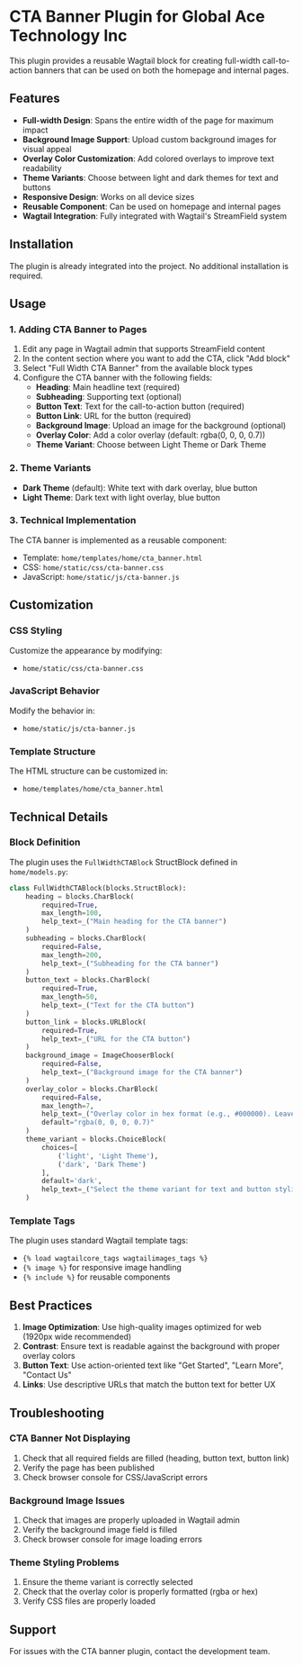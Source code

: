 # CTA Banner Plugin for Global Ace Technology Inc

This plugin provides a reusable Wagtail block for creating full-width call-to-action banners that can be used on both the homepage and internal pages.

## Features

- **Full-width Design**: Spans the entire width of the page for maximum impact
- **Background Image Support**: Upload custom background images for visual appeal
- **Overlay Color Customization**: Add colored overlays to improve text readability
- **Theme Variants**: Choose between light and dark themes for text and buttons
- **Responsive Design**: Works on all device sizes
- **Reusable Component**: Can be used on homepage and internal pages
- **Wagtail Integration**: Fully integrated with Wagtail's StreamField system

## Installation

The plugin is already integrated into the project. No additional installation is required.

## Usage

### 1. Adding CTA Banner to Pages

1. Edit any page in Wagtail admin that supports StreamField content
2. In the content section where you want to add the CTA, click "Add block"
3. Select "Full Width CTA Banner" from the available block types
4. Configure the CTA banner with the following fields:
   - **Heading**: Main headline text (required)
   - **Subheading**: Supporting text (optional)
   - **Button Text**: Text for the call-to-action button (required)
   - **Button Link**: URL for the button (required)
   - **Background Image**: Upload an image for the background (optional)
   - **Overlay Color**: Add a color overlay (default: rgba(0, 0, 0, 0.7))
   - **Theme Variant**: Choose between Light Theme or Dark Theme

### 2. Theme Variants

- **Dark Theme** (default): White text with dark overlay, blue button
- **Light Theme**: Dark text with light overlay, blue button

### 3. Technical Implementation

The CTA banner is implemented as a reusable component:
- Template: `home/templates/home/cta_banner.html`
- CSS: `home/static/css/cta-banner.css`
- JavaScript: `home/static/js/cta-banner.js`

## Customization

### CSS Styling

Customize the appearance by modifying:
- `home/static/css/cta-banner.css`

### JavaScript Behavior

Modify the behavior in:
- `home/static/js/cta-banner.js`

### Template Structure

The HTML structure can be customized in:
- `home/templates/home/cta_banner.html`

## Technical Details

### Block Definition

The plugin uses the `FullWidthCTABlock` StructBlock defined in `home/models.py`:

```python
class FullWidthCTABlock(blocks.StructBlock):
    heading = blocks.CharBlock(
        required=True,
        max_length=100,
        help_text=_("Main heading for the CTA banner")
    )
    subheading = blocks.CharBlock(
        required=False,
        max_length=200,
        help_text=_("Subheading for the CTA banner")
    )
    button_text = blocks.CharBlock(
        required=True,
        max_length=50,
        help_text=_("Text for the CTA button")
    )
    button_link = blocks.URLBlock(
        required=True,
        help_text=_("URL for the CTA button")
    )
    background_image = ImageChooserBlock(
        required=False,
        help_text=_("Background image for the CTA banner")
    )
    overlay_color = blocks.CharBlock(
        required=False,
        max_length=7,
        help_text=_("Overlay color in hex format (e.g., #000000). Leave empty for default."),
        default="rgba(0, 0, 0, 0.7)"
    )
    theme_variant = blocks.ChoiceBlock(
        choices=[
            ('light', 'Light Theme'),
            ('dark', 'Dark Theme')
        ],
        default='dark',
        help_text=_("Select the theme variant for text and button styling")
    )
```

### Template Tags

The plugin uses standard Wagtail template tags:
- `{% load wagtailcore_tags wagtailimages_tags %}`
- `{% image %}` for responsive image handling
- `{% include %}` for reusable components

## Best Practices

1. **Image Optimization**: Use high-quality images optimized for web (1920px wide recommended)
2. **Contrast**: Ensure text is readable against the background with proper overlay colors
3. **Button Text**: Use action-oriented text like "Get Started", "Learn More", "Contact Us"
4. **Links**: Use descriptive URLs that match the button text for better UX

## Troubleshooting

### CTA Banner Not Displaying

1. Check that all required fields are filled (heading, button text, button link)
2. Verify the page has been published
3. Check browser console for CSS/JavaScript errors

### Background Image Issues

1. Check that images are properly uploaded in Wagtail admin
2. Verify the background image field is filled
3. Check browser console for image loading errors

### Theme Styling Problems

1. Ensure the theme variant is correctly selected
2. Check that the overlay color is properly formatted (rgba or hex)
3. Verify CSS files are properly loaded

## Support

For issues with the CTA banner plugin, contact the development team.